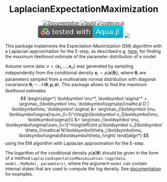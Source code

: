 <div align="center">

# LaplacianExpectationMaximization

[![Documentation](https://img.shields.io/badge/docs-main-blue.svg)](https://jbrea.github.io/LaplacianExpectationMaximization.jl/dev)
[![build](https://github.com/jbrea/LaplacianExpectationMaximization.jl/workflows/CI/badge.svg)](https://github.com/jbrea/LaplacianExpectationMaximization.jl/actions?query=workflow%3ACI)
[![codecov.io](http://codecov.io/github/jbrea/LaplacianExpectationMaximization.jl/coverage.svg?branch=main)](http://codecov.io/github/jbrea/LaplacianExpectationMaximization.jl?branch=master)
[![Aqua QA](https://raw.githubusercontent.com/JuliaTesting/Aqua.jl/master/badge.svg)](https://github.com/JuliaTesting/Aqua.jl)
[![](https://img.shields.io/badge/%F0%9F%9B%A9%EF%B8%8F_tested_with-JET.jl-ffffff)](https://github.com/aviatesk/JET.jl)
<!-- Tidyverse lifecycle badges, see https://www.tidyverse.org/lifecycle/ Uncomment or delete as needed. -->
<!--
![lifecycle](https://img.shields.io/badge/lifecycle-maturing-blue.svg)
![lifecycle](https://img.shields.io/badge/lifecycle-experimental-orange.svg)
![lifecycle](https://img.shields.io/badge/lifecycle-stable-green.svg)
![lifecycle](https://img.shields.io/badge/lifecycle-retired-orange.svg)
![lifecycle](https://img.shields.io/badge/lifecycle-archived-red.svg)
![lifecycle](https://img.shields.io/badge/lifecycle-dormant-blue.svg) -->
<!-- travis-ci.com badge, uncomment or delete as needed, depending on whether you are using that service. -->
<!-- [![Build Status](https://travis-ci.com/jbrea/LaplacianExpectationMaximization.jl.svg?branch=master)](https://travis-ci.com/jbrea/LaplacianExpectationMaximization.jl) -->
<!-- Coverage badge on codecov.io, which is used by default. -->
<!-- Documentation -- uncomment or delete as needed -->
<!--
[![Documentation](https://img.shields.io/badge/docs-stable-blue.svg)](https://jbrea.github.io/LaplacianExpectationMaximization.jl/stable)
-->
<!-- Aqua badge, see test/runtests.jl -->
</div>

This package implements the Expectation-Maximization (EM) algorithm with a Laplacian approximation for the E-step, as described e.g. [here](http://dx.doi.org/10.1371/journal.pcbi.1002410), for finding the maximum likelihood estimate of the parameter distribution of a model.

Assume some data $\mathcal D = \{\boldsymbol x_1, \ldots, \boldsymbol x_n\}$ was generated by sampling independently from the conditional density $\boldsymbol x_i\sim p(\boldsymbol x|\boldsymbol \theta_i)$, where $\boldsymbol \theta_i$ are parameters sampled from a multivariate normal distribution with diagonal covariance $\boldsymbol \theta_i\sim\mathcal N(\boldsymbol \theta; \boldsymbol \mu, \boldsymbol\sigma)$. This package allows to find the maximum likelihood estimates 
$$
\begin{align*}
\boldsymbol \mu^*, \boldsymbol \sigma^* = \arg\max_{\boldsymbol \mu, \boldsymbol\sigma}p(\mathcal D | \boldsymbol\mu, \boldsymbol \sigma) &= \arg\max_{\boldsymbol \mu, \boldsymbol\sigma}\sum_{i=1}^n\log(p(\boldsymbol x_i|\boldsymbol\mu, \boldsymbol\sigma))\\ &= \arg\max_{\boldsymbol \mu, \boldsymbol\sigma}\sum_{i=1}^n\log\left(\int p(\boldsymbol x_i|\boldsymbol \theta_i)\mathcal N(\boldsymbol\theta_i;\boldsymbol\mu, \boldsymbol\sigma)d\boldsymbol\theta_i\right)
\end{align*}
$$
using the EM algorithm with Laplacian approximation for the E-step.

The logarithm of the conditional density $p(\boldsymbol x|\boldsymbol \theta)$ should be given in the form of a method `LaplacianExpectationMaximization.logp(data, model::MyModel, parameters)`, where the argument `model` can contain internal states that are used to compute the log density. See [documentation](https://jbrea.github.io/LaplacianExpectationMaximization.jl/dev) for examples.
